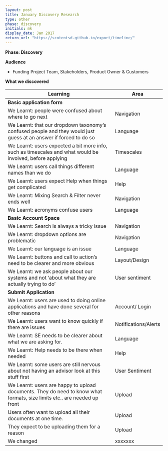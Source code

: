 ```yaml
---
layout: post
title: January Discovery Research
type: other
phase: discovery
initials: mk
display_date: Jan 2017
return_url: "https://scotentsd.github.io/export/timeline/"
---
```


**Phase: Discovery**

**Audience**
- Funding Project Team, Stakeholders, Product Owner & Customers

**What we discovered**


Learning | Area
--- | ---
**Basic application form** |
 We Learnt: people were confused about where to go next |	Navigation
 We Learnt: that our dropdown taxonomy’s confused people and they would just guess at an answer if forced to do so	   | Language
 We Learnt: users expected a bit more info, such as timescales and what would be involved, before applying	  | Timescales
 We Learnt: users call things different names than we do	| Language
 We Learnt: users expect Help when things get complicated |	Help
 We Learnt: Mixing Search & Filter never ends well	| Navigation
 We Learnt: acronyms confuse users	| Language
 **Basic Account Space** |
 We Learnt: Search is always a tricky issue	| Navigation
 We Learnt: dropdown options are problematic	| Navigation
 We Learnt: our language is an issue	| Language
 We Learnt: buttons and call to action’s need to be clearer and more obvious	| Layout/Design
 We Learnt: we ask people about our systems and not ‘about what they are actually trying to do’	| User sentiment
 **Submit Application** |
 We Learnt: users are used to doing online applications and have done several for other reasons	| Account/ Login
 We Learnt: users want to know quickly if there are issues	| Notifications/Alerts
 We Learnt: SE needs to be clearer about what we are asking for.	| Language
 We Learnt: Help needs to be there when needed	| Help
 We Learnt: some users are still nervous about not having an advisor look at this stuff first	| User Sentiment
 We Learnt: users are happy to upload documents. They do need to know what formats, size limits etc.. are needed up front	| Upload
 Users often want to upload all their documents at one time.	| Upload
 They expect to be uploading them for a reason	| Upload
 We changed | xxxxxxx


<!--more-->
